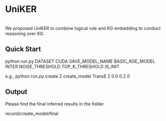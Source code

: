 # UniKER
<br>
We proposed UniKER to combine logical rule and KG embedding to conduct reasoning over KG.

## Quick Start
python run.py DATASET CUDA SAVE_MODEL_NAME BASIC_KGE_MODEL INTER NOISE_THRESHOLD TOP_K_THRESHOLD IS_INIT

e.g., python run.py create 2 create_model TransE 2 0.0 0.2 0

## Output
Please find the final inferred results in the folder

record/create_model/final
